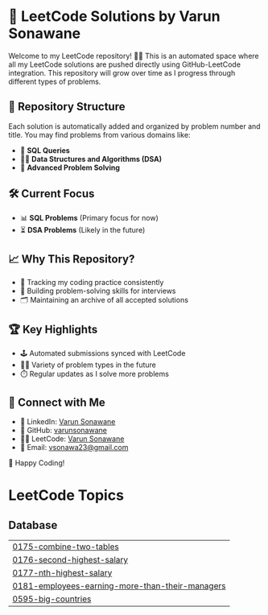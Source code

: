 # 🚀 LeetCode Solutions by Varun Sonawane

Welcome to my LeetCode repository! 👨‍💻 This is an automated space where all my LeetCode solutions are pushed directly using GitHub-LeetCode integration. This repository will grow over time as I progress through different types of problems.

## 📂 Repository Structure
Each solution is automatically added and organized by problem number and title. You may find problems from various domains like:
- 🐘 **SQL Queries**
- 🧑‍💻 **Data Structures and Algorithms (DSA)**
- 🧠 **Advanced Problem Solving**

## 🛠️ Current Focus
- 📊 **SQL Problems** (Primary focus for now)
- ⏳ **DSA Problems** (Likely in the future)

## 📈 Why This Repository?
- 📝 Tracking my coding practice consistently
- 🚀 Building problem-solving skills for interviews
- 🗂️ Maintaining an archive of all accepted solutions

## 🏆 Key Highlights
- 🕹️ Automated submissions synced with LeetCode
- 🧑‍💻 Variety of problem types in the future
- ⏱️ Regular updates as I solve more problems

## 🔗 Connect with Me
- 📝 LinkedIn: [Varun Sonawane](https://www.linkedin.com/in/varun-sonawane)
- 🐙 GitHub: [varunsonawane](https://github.com/varunsonawane)
- 🧑‍💻 LeetCode: [Varun Sonawane](https://leetcode.com/u/vsonawane)
- 📧 Email: vsonawa23@gmail.com

🚀 Happy Coding!


<!---LeetCode Topics Start-->
# LeetCode Topics
## Database
|  |
| ------- |
| [0175-combine-two-tables](https://github.com/varunsonawane/LeetCode/tree/master/0175-combine-two-tables) |
| [0176-second-highest-salary](https://github.com/varunsonawane/LeetCode/tree/master/0176-second-highest-salary) |
| [0177-nth-highest-salary](https://github.com/varunsonawane/LeetCode/tree/master/0177-nth-highest-salary) |
| [0181-employees-earning-more-than-their-managers](https://github.com/varunsonawane/LeetCode/tree/master/0181-employees-earning-more-than-their-managers) |
| [0595-big-countries](https://github.com/varunsonawane/LeetCode/tree/master/0595-big-countries) |
<!---LeetCode Topics End-->